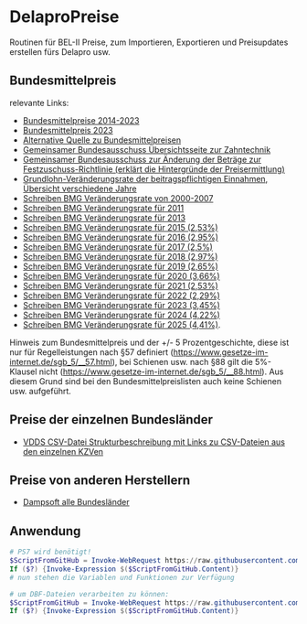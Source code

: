 # DelaproPreise
Routinen für BEL-II Preise, zum Importieren, Exportieren und Preisupdates erstellen fürs Delapro usw.

## Bundesmittelpreis
relevante Links:
* [Bundesmittelpreise 2014-2023](https://www.gkv-spitzenverband.de/krankenversicherung/zahnaerztliche_versorgung/zahntechniker/zahntechniker.jsp)
* [Bundesmittelpreis 2023](https://www.zahnaerzte-wl.de/download/3d23f31e5744612155e826352/gkv_vdzi_preiserhoehungen_ab_januar_2023.pdf)
* [Alternative Quelle zu Bundesmittelpreisen](https://www.aok-gesundheitspartner.de/plus/zahnmedizin/zahntechnik/vertraege/index.html)
* [Gemeinsamer Bundesausschuss Übersichtsseite zur Zahntechnik](https://www.g-ba.de/beschluesse/zum-aufgabenbereich/45/)
* [Gemeinsamer Bundesausschuss zur Änderung der Beträge zur Festzuschuss-Richtlinie (erklärt die Hintergründe der Preisermittlung)](https://www.g-ba.de/downloads/40-268-5332/2018-09-28_FZ-RL%20Anpassung-Betraege_01-01-2019_TrG.pdf)
* [Grundlohn-Veränderungsrate der beitragspflichtigen Einnahmen, Übersicht verschiedene Jahre](https://www.gkv-spitzenverband.de/krankenversicherung/krankenhaeuser/budgetverhandlungen/gl_veraenderungsrate/gl_veraenderungsrate.jsp)
* [Schreiben BMG Veränderungsrate von 2000-2007](https://www.bundesgesundheitsministerium.de/fileadmin/Dateien/3_Downloads/Statistiken/GKV/Kennzahlen_Daten/Veraenderungsdaten-Para-71-Abs-3-SGB-V.pdf)
* [Schreiben BMG Veränderungsrate für 2011](https://www.bundesgesundheitsministerium.de/fileadmin/Dateien/3_Downloads/Statistiken/GKV/Kennzahlen_Daten/Bekanntmachung-GKV-13-09-2010.pdf)
* [Schreiben BMG Veränderungsrate für 2013](https://www.bundesanzeiger.de/pub/publication/NTkuQ5X6wMzb1sbF9Wb/content/NTkuQ5X6wMzb1sbF9Wb/BAnz%20AT%2014.09.2012%20B1.pdf?inline)
* [Schreiben BMG Veränderungsrate für 2015 (2,53%)](https://www.gkv-spitzenverband.de/media/dokumente/krankenversicherung_1/krankenhaeuser/budgetverhandlungen/gl_veraenderungsrate/KH_GL_Veraenderungsrate_2015.pdf)
* [Schreiben BMG Veränderungsrate für 2016 (2,95%)](https://www.bundesanzeiger.de/pub/publication/Xwd7xvUUK8yaJ9J2LCW/content/Xwd7xvUUK8yaJ9J2LCW/BAnz%20AT%2011.09.2015%20B2.pdf?inline)
* [Schreiben BMG Veränderungsrate für 2017 (2,5%)](https://www.gkv-spitzenverband.de/media/dokumente/krankenversicherung_1/krankenhaeuser/budgetverhandlungen/gl_veraenderungsrate/KH_GL_Veraenderungsrate_2017.pdf)
* [Schreiben BMG Veränderungsrate für 2018 (2,97%)](https://www.bundesanzeiger.de/pub/publication/FochQ3vovMaKDGqCiRA/content/FochQ3vovMaKDGqCiRA/BAnz%20AT%2015.09.2017%20B1.pdf?inline)
* [Schreiben BMG Veränderungsrate für 2019 (2,65%)](https://www.gkv-spitzenverband.de/media/dokumente/krankenversicherung_1/krankenhaeuser/budgetverhandlungen/gl_veraenderungsrate/KH_GL_Veraenderungsrate_2019.pdf)
* [Schreiben BMG Veränderungsrate für 2020 (3,66%)](https://www.bundesgesundheitsministerium.de/fileadmin/Dateien/3_Downloads/Statistiken/GKV/Kennzahlen_Daten/19Sep13_Bekanntmachung_Internet_2019.pdf)
* [Schreiben BMG Veränderungsrate für 2021 (2,53%)](https://www.bundesanzeiger.de/pub/publication/KCtDrcOMahVUZKeWLnk/content/KCtDrcOMahVUZKeWLnk/BAnz%20AT%2011.09.2020%20B2.pdf?inline)
* [Schreiben BMG Veränderungsrate für 2022 (2,29%)](https://www.bundesanzeiger.de/pub/publication/gOL0qJyaska4by9NFJi/content/gOL0qJyaska4by9NFJi/BAnz%20AT%2010.09.2021%20B2.pdf?inline)
* [Schreiben BMG Veränderungsrate für 2023 (3,45%)](https://www.bundesanzeiger.de/pub/publication/bxPTMExTJfsRp5Xekuz/content/bxPTMExTJfsRp5Xekuz/BAnz%20AT%2009.09.2022%20B2.pdf?inline)
* [Schreiben BMG Veränderungsrate für 2024 (4,22%)](https://www.bundesanzeiger.de/pub/publication/XyRYyeyeELIFubt7MQ9/content/XyRYyeyeELIFubt7MQ9/BAnz%20AT%2015.09.2023%20B3.pdf?inline)
* [Schreiben BMG Veränderungsrate für 2025 (4,41%)](https://www.bundesgesundheitsministerium.de/fileadmin/Dateien/3_Downloads/Statistiken/GKV/Kennzahlen_Daten/24Sep_13_Bekanntmachung_Internet_2024.pdf).

Hinweis zum Bundesmittelpreis und der +/- 5 Prozentgeschichte, diese ist nur für Regelleistungen nach §57 definiert (https://www.gesetze-im-internet.de/sgb_5/__57.html), bei Schienen usw. nach §88 gilt die 5%-Klausel nicht (https://www.gesetze-im-internet.de/sgb_5/__88.html). Aus diesem Grund sind bei den Bundesmittelpreislisten auch keine Schienen usw. aufgeführt.

## Preise der einzelnen Bundesländer

* [VDDS CSV-Datei Strukturbeschreibung mit Links zu CSV-Dateien aus den einzelnen KZVen](https://www.vdds.de/schnittstellen/labor-preise/)

## Preise von anderen Herstellern

* [Dampsoft alle Bundesländer](https://www.dampsoft.de/service/laborpreise/)

## Anwendung

```Powershell
# PS7 wird benötigt!
$ScriptFromGitHub = Invoke-WebRequest https://raw.githubusercontent.com/Delapro/DelaproPreise/master/VDDSPreiseLaden.ps1 -UseBasicParsing
If ($?) {Invoke-Expression $($ScriptFromGitHub.Content)}
# nun stehen die Variablen und Funktionen zur Verfügung

# um DBF-Dateien verarbeiten zu können:
$ScriptFromGitHub = Invoke-WebRequest https://raw.githubusercontent.com/Delapro/PSDBF/master/DBFReadWrite.PS1 -UseBasicParsing
If ($?) {Invoke-Expression $($ScriptFromGitHub.Content)}
```
